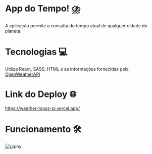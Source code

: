 # App do Tempo! ⛈️
A aplicação permite a consulta do tempo atual de qualquer cidade do planeta.
# Tecnologias 💻
Utiliza React, SASS, HTML e as informações fornecidas pela [OpenWeatherAPI](https://openweathermap.org/)
# Link do Deploy 🌐
https://weather-topaz-pi.vercel.app/
# Funcionamento 🛠️
![giphy](https://github.com/AllanLandin/weather/assets/121881204/33bcc03f-3fbc-4dda-9192-c5153ce00a91)
